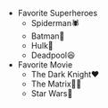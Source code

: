 - Favorite Superheroes
  - Spiderman:spider:
  - Batman:bat:
  - Hulk:muscle:
  - Deadpool:laughing:
- Favorite Movie
  - The Dark Knight:heart:
  - The Matrix:man_technologist:
  - Star Wars:star_struck:
